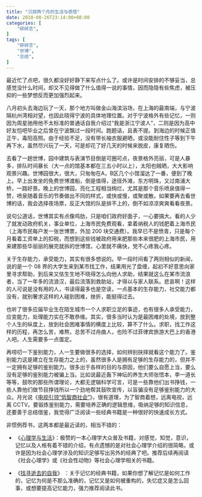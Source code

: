 ```yaml
---
title: "沉寂两个月的生活与感悟"
date: 2010-08-26T23:14:00+08:00
categories: [
    "碎碎念",
]
tags: [
    "碎碎念",
    "世博",
    "总结",
]
---
```


最近忙了点吧，很久都没好好静下来写点什么了。或许是时间安排的不够妥当，总感觉没什么时间，却又不见得做了什么值得一说的事情，因而隐隐有些焦虑，被压抑的一些梦想反而更加强烈起来。  

<!--more-->

八月初头去海边玩了一天，那个地方叫做金山海滨浴场，在上海的最南端，与宁波隔杭州湾相对望，也因此晓得宁波的具体地理位置。对于宁波格外有些记忆，一则因为周星驰用他不太标准的普通话自我介绍过“我是浙江宁波人”，二则是因为高中好友恺吧毕业之后曾在宁波飘过一段时间。跑题话，且表不提。到海边的时候正值正午，毒阳高照。由于经验不足，没有带长袖衣服避晒，或没能耐住性子等到下午再下水，虽然尽兴玩了一天，可是却花了好几天的时候来脱皮，康复晒伤。  

去看了一趟世博，园中建筑与表演节目倒是可圈可点，夜景格外亮丽，可是人暴多，排队时间暴长（大一点的馆基本都在三五小时以上），太阳也贼晒，大大影响观景兴趣。世博园很大，很大，只匆匆在A，B区几个小馆溜达了一番，便到了晚上。早上出发坐的免费世博渡船，倒是值得，途径外滩，东方明珠，又过南浦大桥，一路好景。晚上的世博园，亮化工程相当绚烂，尤其是那个音乐喷泉值得一赞，喷泉随着音乐的节奏做出不同的样式，或快或慢，或聚或散。如果要再去看世博的话，我会选择夜场票，反正大馆的队是排不上的，倒不如凉凉爽爽看看夜景。

说句公道话，世博其实有点像鸡肋，只是咱们政府好面子，一心要搞大。看的人少了就发动政府机关，事业单位，上海市民免费观看，拿着纳税人的钱肥着上海市民（上海市民每户发一张世博票，外加 200 块交通费）。我早已不是愤青，只是每个月看着工资单上的扣税，而想到这些钱被政府用来肥那些本来很肥的上海市民，用来建那些华丽丽的展完就拆的世博馆，心里就不痛快，党不心疼我心疼。  

关于生存能力，承受能力，其实有很多想说的。早一段时间看了两则相似的新闻，说的是一个 08 界的大学生来到某市找工作，结果用光了盘缠，起初不好意思向家里寻求帮助，到后来又怯生生地不晓得怎么向他人求助，结果就这么在某市流浪者，当了一年多的流浪汉，最后流落到救助站，才得以与家人联系。悲哀啊！这样的人可说是没有用的人，书读得最多也是空读，一点基本的生存能力，社交能力都没有，就别奢求这样的人碰到困难，挫折，能挺得过去。

也听了很多应届毕业生在陌生城市一个人求职立足的事迹，也有很多人承受能力，应变能力，处理能力实在不敢恭维。其实，很多当时认为是最困难的处境，放到整个人生的纵度上，放到社会困难事情的横度上比较，算不了什么。求职，找工作这样的历程，再怎么苦，难熬，总苦不过舟曲人，也险不过菲律宾旅游大巴上的香港人吧。人生需要多一点蛋定。  

再唠叨一下鉴别能力，人一生要做很多的选择，如何辨别抉择就看这个能力了。鉴别能力这是建立在生存能力之上的，虽然很多人是拥有足够的生存能力的，但并不一定拥有足够的鉴别能力。很多出于各样的目的与原因，他们要么自愿上当，要么没有足够的鉴别能力被骗上当。比如说最近轰下神坛的养生大师张悟本，李一道长等等，鼓吹的那些所谓理论，大都无逻辑科学可言，可是一些靠他们出书挣钱，一些人靠他们做节目挣钱所以一个劲地帮其鼓吹宣传，以盲骗没有足够鉴别能力的大众。月光说《[电视引领“低智商社会”](http://www.williamlong.info/archives/2290.html)》，很有道理，为了智商着想，远离电视，远离 CCTV。要锻炼鉴别能力，需要培养正确的逻辑思维，吸纳足够的知识信息，还要善于总结借鉴，我觉得广泛阅读一些经典书籍是一种很好的快速成长方式。  

非惯例荐书，这两本都是最近读的，相当不错的： 

* 《[心理学与生活](http://book.douban.com/subject/1032501/)》：极赞的一本心理学大众普及书籍，对感觉，知觉，意识，记忆以及人格有着不错的介绍，有点遗憾的是对社会心理学介绍的很简略，或许是因为社会心理学涉及的知识足够写出另外的经典了吧。推荐后续再阅读《社会心理学》或《社会性动物》等社会心理学相关的书籍。  

* 《[找寻逝去的自我](http://book.douban.com/subject/1315575/)》 ：关于记忆的经典书籍，如果你想了解记忆是如何工作的，记忆为何是不那么准确的，记忆又是如何被重构的，失忆症又是怎么回事，或想要提高记忆能力，强力推荐阅读此书。  
